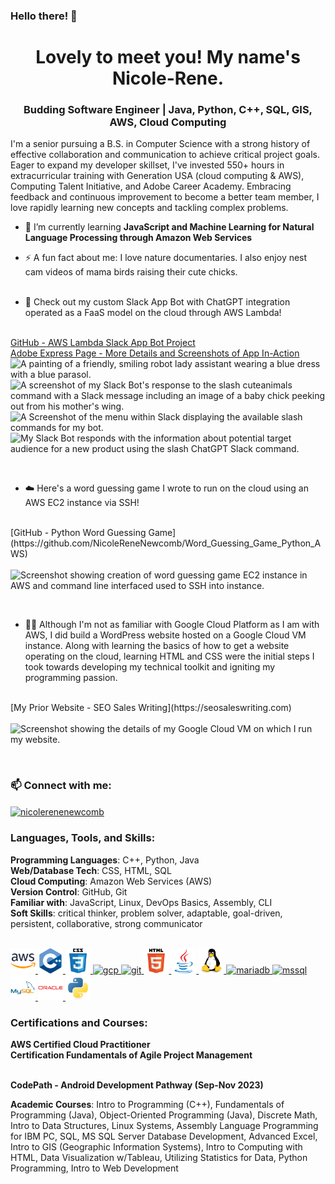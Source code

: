 ### Hello there! 👋

<!--
**NicoleReneNewcomb/NicoleReneNewcomb** is a ✨ _special_ ✨ repository because its `README.md` (this file) appears on your GitHub profile.

Here are some ideas to get you started:

- 🔭 I’m currently working on ...
- 🌱 I’m currently learning ...
- 👯 I’m looking to collaborate on ...
- 🤔 I’m looking for help with ...
- 💬 Ask me about ...
- 📫 How to reach me: ...
- 😄 Pronouns: ...
- ⚡ Fun fact: ...
-->


<h1 align="center">Lovely to meet you! My name's Nicole-Rene.</h1>

<h3 align="center">Budding Software Engineer | Java, Python, C++, SQL, GIS, AWS, Cloud Computing</h3>

<p>I'm a senior pursuing a B.S. in Computer Science with a strong history of effective collaboration and communication to achieve critical project goals. Eager to expand my developer skillset, I've invested 550+ hours in extracurricular training with Generation USA (cloud computing & AWS), Computing Talent Initiative, and Adobe Career Academy. Embracing feedback and continuous improvement to become a better team member, I love rapidly learning new concepts and tackling complex problems.</p>

- 🌱 I’m currently learning **JavaScript and Machine Learning for Natural Language Processing through Amazon Web Services**

- ⚡ A fun fact about me: I love nature documentaries. I also enjoy nest cam videos of mama birds raising their cute chicks.<br><br>

- 🤖 Check out my custom Slack App Bot with ChatGPT integration operated as a FaaS model on the cloud through AWS Lambda!<br><br>
<p line-height=1.5>
  <a href="https://github.com/NicoleReneNewcomb/Adobe_Career_Academy_Slack_App_Project/tree/main/Lambda_Deployment_Package">GitHub - AWS Lambda Slack App Bot Project</a><br>
  <a href="https://new.express.adobe.com/webpage/NMa7ztqruDUYf">Adobe Express Page - More Details and Screenshots of App In-Action</a><br>
  <img src="https://user-images.githubusercontent.com/112290345/265831988-031f8ac9-0f6c-4952-aaa1-bf3d23216783.png" alt="A painting of a friendly, smiling robot lady assistant wearing a blue dress with a blue parasol." height=200vh>
  <img src ="https://github.com/NicoleReneNewcomb/Adobe_Career_Academy_Slack_App_Project/assets/112290345/18d37ac5-4bb9-4b12-8768-c4bc24343456" alt="A screenshot of my Slack Bot's response to the slash cuteanimals command with a Slack message including an image of a baby chick peeking out from his mother's wing." height=200vh>
  <img src ="https://github.com/NicoleReneNewcomb/Adobe_Career_Academy_Slack_App_Project/assets/112290345/e0a5dc57-a0b2-48ad-9ed4-6941bd276f1c" alt="A Screenshot of the menu within Slack displaying the available slash commands for my bot." height=200vh><img src ="https://github.com/NicoleReneNewcomb/Adobe_Career_Academy_Slack_App_Project/assets/112290345/af92b1f8-3c30-46fd-bec2-1119cfeefa70" alt="My Slack Bot responds with the information about potential target audience for a new product using the slash ChatGPT Slack command." height=200vh>
</p><br>

- ☁️ Here's a word guessing game I wrote to run on the cloud using an AWS EC2 instance via SSH!<br><br>
<p>[GitHub - Python Word Guessing Game](https://github.com/NicoleReneNewcomb/Word_Guessing_Game_Python_AWS)<br><br>
<img src="https://github.com/NicoleReneNewcomb/Word_Guessing_Game_Python_AWS/assets/112290345/9f97d3bf-81b6-4f4f-b89f-46b896f2668b" alt="Screenshot showing creation of word guessing game EC2 instance in AWS and command line interfaced used to SSH into instance."></p><br>

- 👨‍💻 Although I'm not as familiar with Google Cloud Platform as I am with AWS, I did build a WordPress website hosted on a Google Cloud VM instance. Along with learning the basics of how to get a website operating on the cloud, learning HTML and CSS were the initial steps I took towards developing my technical toolkit and igniting my programming passion.<br><br>
<p>[My Prior Website - SEO Sales Writing](https://seosaleswriting.com)<br><br>
<img src="https://github.com/NicoleReneNewcomb/NicoleReneNewcomb/assets/112290345/8d390896-95e4-4971-aae2-11945d8f75e1" alt="Screenshot showing the details of my Google Cloud VM on which I run my website."></p><br>
  
<h3 align="left">📫 Connect with me:</h3>
<p align="left">
<a href="https://linkedin.com/in/nicolerenenewcomb" target="blank"><img align="center" src="https://raw.githubusercontent.com/rahuldkjain/github-profile-readme-generator/master/src/images/icons/Social/linked-in-alt.svg" alt="nicolerenenewcomb" height="30" width="40" /></a>
</p>

<h3 align="left">Languages, Tools, and Skills:</h3>
<b>Programming Languages</b>: C++, Python, Java<br>
<b>Web/Database Tech</b>: CSS, HTML, SQL<br>
<b>Cloud Computing</b>: Amazon Web Services (AWS)<br>
<b>Version Control</b>: GitHub, Git<br>
<b>Familiar with</b>: JavaScript, Linux, DevOps Basics, Assembly, CLI<br>
<b>Soft Skills</b>: critical thinker, problem solver, adaptable, goal-driven, persistent, collaborative, strong communicator<br><br>

<p align="left"> 
  <a href="https://aws.amazon.com" target="_blank" rel="noreferrer"> 
    <img src="https://raw.githubusercontent.com/devicons/devicon/master/icons/amazonwebservices/amazonwebservices-original-wordmark.svg" alt="aws" width="40" height="40"/> 
  </a> 
  <a href="https://www.w3schools.com/cpp/" target="_blank" rel="noreferrer"> 
    <img src="https://raw.githubusercontent.com/devicons/devicon/master/icons/cplusplus/cplusplus-original.svg" alt="cplusplus" width="40" height="40"/> 
  </a> 
  <a href="https://www.w3schools.com/css/" target="_blank" rel="noreferrer"> 
    <img src="https://raw.githubusercontent.com/devicons/devicon/master/icons/css3/css3-original-wordmark.svg" alt="css3" width="40" height="40"/> 
  </a> 
  <a href="https://cloud.google.com" target="_blank" rel="noreferrer"> 
    <img src="https://www.vectorlogo.zone/logos/google_cloud/google_cloud-icon.svg" alt="gcp" width="40" height="40"/> 
  </a> 
  <a href="https://git-scm.com/" target="_blank" rel="noreferrer"> 
    <img src="https://www.vectorlogo.zone/logos/git-scm/git-scm-icon.svg" alt="git" width="40" height="40"/> 
  </a> 
  <a href="https://www.w3.org/html/" target="_blank" rel="noreferrer"> 
    <img src="https://raw.githubusercontent.com/devicons/devicon/master/icons/html5/html5-original-wordmark.svg" alt="html5" width="40" height="40"/> 
  </a> 
  <a href="https://www.java.com" target="_blank" rel="noreferrer"> 
    <img src="https://raw.githubusercontent.com/devicons/devicon/master/icons/java/java-original.svg" alt="java" width="40" height="40"/> 
  </a> 
  <a href="https://www.linux.org/" target="_blank" rel="noreferrer"> 
    <img src="https://raw.githubusercontent.com/devicons/devicon/master/icons/linux/linux-original.svg" alt="linux" width="40" height="40"/> 
  </a> 
  <a href="https://mariadb.org/" target="_blank" rel="noreferrer"> 
    <img src="https://www.vectorlogo.zone/logos/mariadb/mariadb-icon.svg" alt="mariadb" width="40" height="40"/> 
  </a> 
  <a href="https://www.microsoft.com/en-us/sql-server" target="_blank" rel="noreferrer"> 
    <img src="https://www.svgrepo.com/show/303229/microsoft-sql-server-logo.svg" alt="mssql" width="40" height="40"/> 
  </a> 
  <a href="https://www.mysql.com/" target="_blank" rel="noreferrer"> 
    <img src="https://raw.githubusercontent.com/devicons/devicon/master/icons/mysql/mysql-original-wordmark.svg" alt="mysql" width="40" height="40"/> 
  </a> 
  <a href="https://www.oracle.com/" target="_blank" rel="noreferrer"> 
    <img src="https://raw.githubusercontent.com/devicons/devicon/master/icons/oracle/oracle-original.svg" alt="oracle" width="40" height="40"/> 
  </a> 
  <a href="https://www.python.org" target="_blank" rel="noreferrer"> 
    <img src="https://raw.githubusercontent.com/devicons/devicon/master/icons/python/python-original.svg" alt="python" width="40" height="40"/> </a> </p>

<h3 align="left">Certifications and Courses:</h3>
<b>AWS Certified Cloud Practitioner</b><br>
<b>Certification Fundamentals of Agile Project Management</b><br><br>

<b>CodePath - Android Development Pathway (Sep-Nov 2023)</b><br>

<b>Academic Courses</b>: Intro to Programming (C++), Fundamentals of Programming (Java), Object-Oriented Programming (Java), Discrete Math, Intro to Data Structures, Linux Systems, Assembly Language Programming for IBM PC, SQL, MS SQL Server Database Development, Advanced Excel, Intro to GIS (Geographic Information Systems), Intro to Computing with HTML, Data Visualization w/Tableau, Utilizing Statistics for Data, Python Programming, Intro to Web Development<br>
